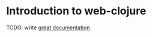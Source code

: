# Introduction to web-clojure

TODO: write [great documentation](http://jacobian.org/writing/what-to-write/)

